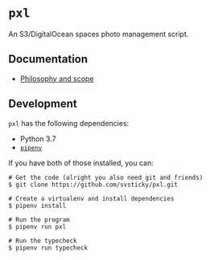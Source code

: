 # `pxl`

An S3/DigitalOcean spaces photo management script.

## Documentation

 - [Philosophy and scope](./docs/philosophy.md)

## Development

`pxl` has the following dependencies:

 - Python 3.7
 - [`pipenv`](https://pipenv.readthedocs.io/en/latest/)

If you have both of those installed, you can:

```
# Get the code (alright you also need git and friends)
$ git clone https://github.com/svsticky/pxl.git

# Create a virtualenv and install dependencies
$ pipenv install

# Run the program
$ pipenv run pxl

# Run the typecheck
$ pipenv run typecheck
```
